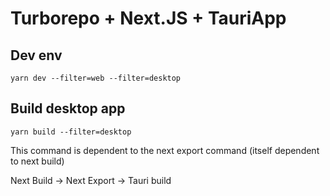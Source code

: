 # Turborepo + Next.JS + TauriApp

## Dev env

```
yarn dev --filter=web --filter=desktop
```

## Build desktop app

```
yarn build --filter=desktop
```

This command is dependent to the next export command (itself dependent to next build)

Next Build -> Next Export -> Tauri build
